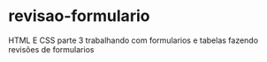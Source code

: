 # revisao-formulario
HTML E CSS parte 3 trabalhando com formularios e tabelas fazendo revisões de formularios

